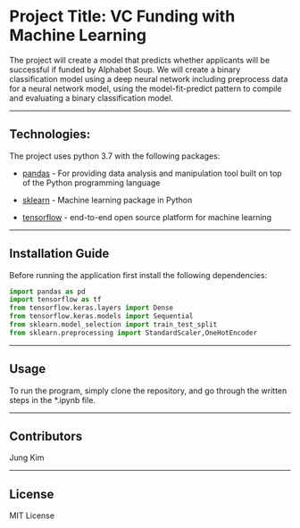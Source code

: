 
# Project Title: VC Funding with Machine Learning

The project will create a model that predicts whether applicants will be successful if funded by Alphabet Soup. We will create a binary classification model using a deep neural network including preprocess data for a neural network model, using the model-fit-predict pattern to compile and evaluating a binary classification model.


---

## Technologies:

The project uses python 3.7 with the following packages:

* [pandas](https://pandas.pydata.org/) - For providing data analysis and manipulation tool built on top of the Python programming language

* [sklearn](https://scikit-learn.org/stable/) - Machine learning package in Python

* [tensorflow](https://www.tensorflow.org/) - end-to-end open source platform for machine learning


---

## Installation Guide


Before running the application first install the following dependencies:

```python
import pandas as pd
import tensorflow as tf
from tensorflow.keras.layers import Dense
from tensorflow.keras.models import Sequential
from sklearn.model_selection import train_test_split
from sklearn.preprocessing import StandardScaler,OneHotEncoder
```

---

## Usage

To run the program, simply clone the repository, and go through the written steps in the *.ipynb file.

---

## Contributors

Jung Kim


---

## License

MIT License
